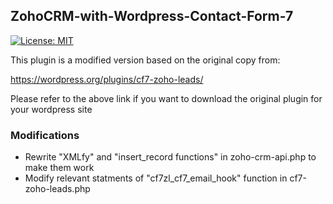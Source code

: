 ## ZohoCRM-with-Wordpress-Contact-Form-7
[![License: MIT](https://img.shields.io/badge/License-MIT-yellow.svg)](https://opensource.org/licenses/MIT)

This plugin is a modified version based on the original copy from:

https://wordpress.org/plugins/cf7-zoho-leads/

Please refer to the above link if you want to download the original plugin for your wordpress site

### Modifications
* Rewrite "XMLfy" and "insert_record functions" in zoho-crm-api.php to make them work
* Modify relevant statments of "cf7zl_cf7_email_hook" function in cf7-zoho-leads.php
